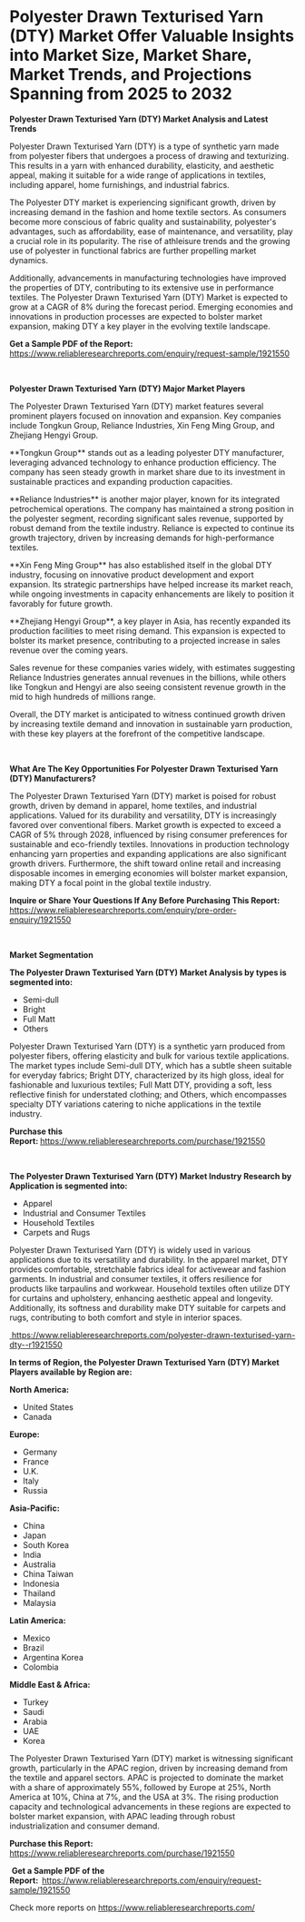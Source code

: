 <p><h1>Polyester Drawn Texturised Yarn (DTY) Market Offer Valuable Insights into Market Size, Market Share, Market Trends, and Projections Spanning from 2025 to 2032</h1></p><p><strong>Polyester Drawn Texturised Yarn (DTY) Market Analysis and Latest Trends</strong></p>
<p><p>Polyester Drawn Texturised Yarn (DTY) is a type of synthetic yarn made from polyester fibers that undergoes a process of drawing and texturizing. This results in a yarn with enhanced durability, elasticity, and aesthetic appeal, making it suitable for a wide range of applications in textiles, including apparel, home furnishings, and industrial fabrics.</p><p>The Polyester DTY market is experiencing significant growth, driven by increasing demand in the fashion and home textile sectors. As consumers become more conscious of fabric quality and sustainability, polyester's advantages, such as affordability, ease of maintenance, and versatility, play a crucial role in its popularity. The rise of athleisure trends and the growing use of polyester in functional fabrics are further propelling market dynamics.</p><p>Additionally, advancements in manufacturing technologies have improved the properties of DTY, contributing to its extensive use in performance textiles. The Polyester Drawn Texturised Yarn (DTY) Market is expected to grow at a CAGR of 8% during the forecast period. Emerging economies and innovations in production processes are expected to bolster market expansion, making DTY a key player in the evolving textile landscape.</p></p>
<p><strong>Get a Sample PDF of the Report:&nbsp;</strong> <a href="https://www.reliableresearchreports.com/enquiry/request-sample/1921550?utm_campaign=3079&utm_medium=2&utm_source=Github&utm_content=ia&utm_term=03042025&utm_id=polyester-drawn-texturised-yarn-dty">https://www.reliableresearchreports.com/enquiry/request-sample/1921550</a></p>
<p>&nbsp;</p>
<p><strong>Polyester Drawn Texturised Yarn (DTY) Major Market Players</strong></p>
<p><p>The Polyester Drawn Texturised Yarn (DTY) market features several prominent players focused on innovation and expansion. Key companies include Tongkun Group, Reliance Industries, Xin Feng Ming Group, and Zhejiang Hengyi Group.</p><p>**Tongkun Group** stands out as a leading polyester DTY manufacturer, leveraging advanced technology to enhance production efficiency. The company has seen steady growth in market share due to its investment in sustainable practices and expanding production capacities. </p><p>**Reliance Industries** is another major player, known for its integrated petrochemical operations. The company has maintained a strong position in the polyester segment, recording significant sales revenue, supported by robust demand from the textile industry. Reliance is expected to continue its growth trajectory, driven by increasing demands for high-performance textiles.</p><p>**Xin Feng Ming Group** has also established itself in the global DTY industry, focusing on innovative product development and export expansion. Its strategic partnerships have helped increase its market reach, while ongoing investments in capacity enhancements are likely to position it favorably for future growth.</p><p>**Zhejiang Hengyi Group**, a key player in Asia, has recently expanded its production facilities to meet rising demand. This expansion is expected to bolster its market presence, contributing to a projected increase in sales revenue over the coming years.</p><p>Sales revenue for these companies varies widely, with estimates suggesting Reliance Industries generates annual revenues in the billions, while others like Tongkun and Hengyi are also seeing consistent revenue growth in the mid to high hundreds of millions range.</p><p>Overall, the DTY market is anticipated to witness continued growth driven by increasing textile demand and innovation in sustainable yarn production, with these key players at the forefront of the competitive landscape.</p></p>
<p>&nbsp;</p>
<p><strong>What Are The Key Opportunities For Polyester Drawn Texturised Yarn (DTY) Manufacturers?</strong></p>
<p><p>The Polyester Drawn Texturised Yarn (DTY) market is poised for robust growth, driven by demand in apparel, home textiles, and industrial applications. Valued for its durability and versatility, DTY is increasingly favored over conventional fibers. Market growth is expected to exceed a CAGR of 5% through 2028, influenced by rising consumer preferences for sustainable and eco-friendly textiles. Innovations in production technology enhancing yarn properties and expanding applications are also significant growth drivers. Furthermore, the shift toward online retail and increasing disposable incomes in emerging economies will bolster market expansion, making DTY a focal point in the global textile industry.</p></p>
<p><strong>Inquire or Share Your Questions If Any Before Purchasing This Report:</strong> <a href="https://www.reliableresearchreports.com/enquiry/pre-order-enquiry/1921550?utm_campaign=3079&utm_medium=2&utm_source=Github&utm_content=ia&utm_term=03042025&utm_id=polyester-drawn-texturised-yarn-dty">https://www.reliableresearchreports.com/enquiry/pre-order-enquiry/1921550</a></p>
<p>&nbsp;</p>
<p><strong>Market Segmentation</strong></p>
<p><strong>The Polyester Drawn Texturised Yarn (DTY) Market Analysis by types is segmented into:</strong></p>
<p><ul><li>Semi-dull</li><li>Bright</li><li>Full Matt</li><li>Others</li></ul></p>
<p><p>Polyester Drawn Texturised Yarn (DTY) is a synthetic yarn produced from polyester fibers, offering elasticity and bulk for various textile applications. The market types include Semi-dull DTY, which has a subtle sheen suitable for everyday fabrics; Bright DTY, characterized by its high gloss, ideal for fashionable and luxurious textiles; Full Matt DTY, providing a soft, less reflective finish for understated clothing; and Others, which encompasses specialty DTY variations catering to niche applications in the textile industry.</p></p>
<p><strong>Purchase this Report:&nbsp;</strong><a href="https://www.reliableresearchreports.com/purchase/1921550?utm_campaign=3079&utm_medium=2&utm_source=Github&utm_content=ia&utm_term=03042025&utm_id=polyester-drawn-texturised-yarn-dty">https://www.reliableresearchreports.com/purchase/1921550</a></p>
<p>&nbsp;</p>
<p><strong>The Polyester Drawn Texturised Yarn (DTY) Market Industry Research by Application is segmented into:</strong></p>
<p><ul><li>Apparel</li><li>Industrial and Consumer Textiles</li><li>Household Textiles</li><li>Carpets and Rugs</li></ul></p>
<p><p>Polyester Drawn Texturised Yarn (DTY) is widely used in various applications due to its versatility and durability. In the apparel market, DTY provides comfortable, stretchable fabrics ideal for activewear and fashion garments. In industrial and consumer textiles, it offers resilience for products like tarpaulins and workwear. Household textiles often utilize DTY for curtains and upholstery, enhancing aesthetic appeal and longevity. Additionally, its softness and durability make DTY suitable for carpets and rugs, contributing to both comfort and style in interior spaces.</p></p>
<p><a href="https://www.reliableresearchreports.com/polyester-drawn-texturised-yarn-dty--r1921550?utm_campaign=3079&utm_medium=2&utm_source=Github&utm_content=ia&utm_term=03042025&utm_id=polyester-drawn-texturised-yarn-dty">&nbsp;https://www.reliableresearchreports.com/polyester-drawn-texturised-yarn-dty--r1921550</a></p>
<p><strong>In terms of Region, the Polyester Drawn Texturised Yarn (DTY) Market Players available by Region are:</strong></p>
<p>
    <p> <strong> North America: </strong>
        <ul>
            <li>United States</li>
            <li>Canada</li>
        </ul>
        </p> 
    <p> <strong> Europe: </strong>
        <ul>
            <li>Germany</li>
            <li>France</li>
            <li>U.K.</li>
            <li>Italy</li>
            <li>Russia</li>
        </ul>
        </p> 
    <p> <strong> Asia-Pacific: </strong>
        <ul>
            <li>China</li>
            <li>Japan</li>
            <li>South Korea</li>
            <li>India</li>
            <li>Australia</li>
            <li>China Taiwan</li>
            <li>Indonesia</li>
            <li>Thailand</li>
            <li>Malaysia</li>
        </ul>
        </p> 
    <p> <strong> Latin America: </strong>
        <ul>
            <li>Mexico</li>
            <li>Brazil</li>
            <li>Argentina Korea</li>
            <li>Colombia</li>
        </ul>
        </p> 
    <p> <strong> Middle East & Africa: </strong>
        <ul>
            <li>Turkey</li>
            <li>Saudi</li>
            <li>Arabia</li>
            <li>UAE</li>
            <li>Korea</li>
        </ul>
    </p>
    </p>
<p><p>The Polyester Drawn Texturised Yarn (DTY) market is witnessing significant growth, particularly in the APAC region, driven by increasing demand from the textile and apparel sectors. APAC is projected to dominate the market with a share of approximately 55%, followed by Europe at 25%, North America at 10%, China at 7%, and the USA at 3%. The rising production capacity and technological advancements in these regions are expected to bolster market expansion, with APAC leading through robust industrialization and consumer demand.</p></p>
<p><strong>Purchase this Report: </strong><a href="https://www.reliableresearchreports.com/purchase/1921550?utm_campaign=3079&utm_medium=2&utm_source=Github&utm_content=ia&utm_term=03042025&utm_id=polyester-drawn-texturised-yarn-dty">https://www.reliableresearchreports.com/purchase/1921550</a></p>
<p>&nbsp;<strong>Get a Sample PDF of the Report:&nbsp;&nbsp;</strong><a href="https://www.reliableresearchreports.com/enquiry/request-sample/1921550?utm_campaign=3079&utm_medium=2&utm_source=Github&utm_content=ia&utm_term=03042025&utm_id=polyester-drawn-texturised-yarn-dty">https://www.reliableresearchreports.com/enquiry/request-sample/1921550</a></p>
<p><strong></strong></p>
<p>Check more reports on <a href="https://www.reliableresearchreports.com/?utm_campaign=3079&utm_medium=2&utm_source=Github&utm_content=ia&utm_term=03042025&utm_id=polyester-drawn-texturised-yarn-dty">https://www.reliableresearchreports.com/</a></p>